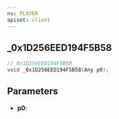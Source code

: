 ```yaml
---
ns: PLAYER
apiset: client
---
```

## _0x1D256EED194F5B58

```c
// 0x1D256EED194F5B58
void _0x1D256EED194F5B58(Any p0);
```


## Parameters
* **p0**:




